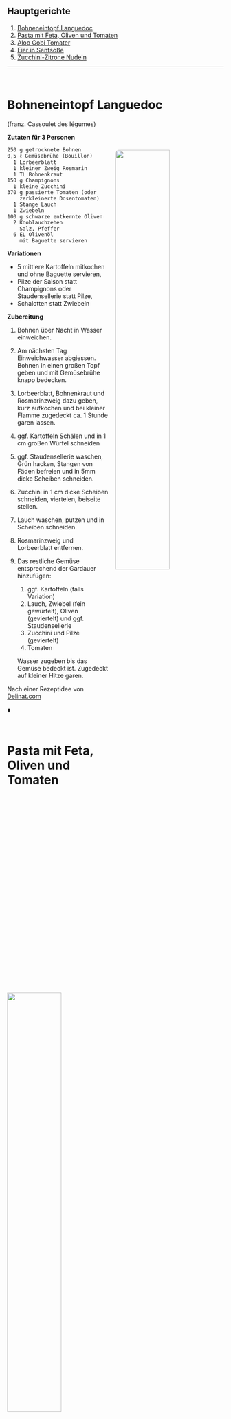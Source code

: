 ## Hauptgerichte ##

1. [Bohneneintopf Languedoc](#bohneneintopf-languedoc)
1. [Pasta mit Feta, Oliven und Tomaten](#pasta-mit-feta-oliven-und-tomaten)
1. [Aloo Gobi Tomater](#aloo-gobi-tomater)
1. [Eier in Senfsoße](#eier-in-senfsoße)
1. [Zucchini-Zitrone Nudeln](#zucchini-zitrone-nudeln)

<hr>

&nbsp;


Bohneneintopf Languedoc
=======================

(franz. Cassoulet des légumes)

<img align='right' style="margin:5ex 0 1ex 1em;border-radius:8px" width="50%" src="images/Bohneneintop_Languedoc.jpg">
   
**Zutaten für 3 Personen**

```
250 g getrocknete Bohnen
0,5 ℓ Gemüsebrühe (Bouillon)
  1 Lorbeerblatt
  1 kleiner Zweig Rosmarin
  1 TL Bohnenkraut
150 g Champignons  
  1 kleine Zucchini
370 g passierte Tomaten (oder 
    zerkleinerte Dosentomaten)
  1 Stange Lauch
  1 Zwiebeln 
100 g schwarze entkernte Oliven
  2 Knoblauchzehen
    Salz, Pfeffer
  6 EL Olivenöl
    mit Baguette servieren 
```

**Variationen**

 - 5 mittlere Kartoffeln mitkochen und ohne Baguette servieren,  
 - Pilze der Saison statt Champignons oder Staudensellerie statt Pilze,  
 - Schalotten statt Zwiebeln  
 
**Zubereitung**

1. Bohnen über Nacht in Wasser einweichen.
2. Am nächsten Tag Einweichwasser abgiessen. Bohnen in einen großen Topf geben und mit Gemüsebrühe knapp bedecken.
3. Lorbeerblatt, Bohnenkraut und Rosmarinzweig dazu geben, kurz aufkochen und bei kleiner Flamme zugedeckt ca. 1 Stunde garen lassen.
4. ggf. Kartoffeln Schälen und in 1 cm großen Würfel schneiden
5. ggf. Staudensellerie waschen, Grün hacken, Stangen von Fäden befreien und in 5mm dicke Scheiben schneiden.
6. Zucchini in 1 cm dicke Scheiben schneiden, viertelen, beiseite stellen.
7. Lauch waschen, putzen und in Scheiben schneiden.
8. Rosmarinzweig und Lorbeerblatt entfernen.
9. Das restliche Gemüse entsprechend der Gardauer hinzufügen:
   1. ggf. Kartoffeln (falls Variation)
   2. Lauch, Zwiebel (fein gewürfelt), Oliven (geviertelt) und ggf. Staudensellerie
   3. Zucchini und Pilze (geviertelt)
   4. Tomaten
   
   Wasser zugeben bis das Gemüse bedeckt ist. Zugedeckt auf kleiner Hitze garen. 

Nach einer Rezeptidee von [Delinat.com](https://www.delinat.com/rezept.html?DStextrezept7=183)

∎

&nbsp;

Pasta mit Feta, Oliven und Tomaten
==================================

<img width="50%" src="images/Pasta-mit-Feta-Oliven-Tomaten.jpg">

**Zutaten** für 2 Portionen

```
333 g     Nudeln (Fusilli)
200 g     Kirschtomaten
 12 Stück schwarze Oliven (ohne Kern) 
150 g     Fetakäse (aus Ziegen- oder Schafsmilch)
  3 EL    Olivenöl 
  2 Zehen Knoblauch 
          Basilikum (frisch gehackt)
          Pfeffer
```

**Zubereitung**

Die Nudeln in Salzwasser kochen. In der Zwischenzeit Olivenöl in einer großer Pfanne (oder großem Topf) erhitzen und die in Scheiben geschnittenen Knoblauchzehen darin anbraten. Tomaten, Feta und Oliven würfeln, bzw. halbieren. Nudeln abtropfen lassen und in die Pfanne geben, umrühren und alle Zutaten dazugeben, vermischen und mit Peffer abschmecken. Kurz durchziehen lassen, so dass alle Zutaten erwärmt sind.

> Quelle: Originalrezept war im Kalender 2016 des Combi-Markt

∎

&nbsp;

Aloo Gobi Tomater
=================

<img align='right' style="margin:5ex 0 1ex 1em;border-radius:8px" width="50%" src="images/Alu-Gobi-Tomater.jpg">

### Zutaten

```
  1 kleiner Blumenkohl
  4 Kartoffeln
400 g Tomaten (z.B. Pizzatomaten aus der Dose)
  2 EL  Olivenöl
  1 gestr. EL Kreuzkümmel (Cumin)
  1 gestr. EL Garam Masala
  1 gestr. TL Korianderpulver
  1 Prise Muskatnuss
  1 gestr. TL Kurkuma (Gelbwurz)
  1 TL frischer Ingwer (gerieben)
    Salz
dazu Basmati-Reis
```

### Zubereitung

Kartoffeln schälen. Wenn man gute Frühkartoffeln hat, diese unter Wasser sauber bürsten. In 2 bis 3 cm große Stücke schneiden. Blumenkohl waschen und Röschen in gleicher Größe abtrennen. Wenn man frische Tomaten hat, ebenfalls waschen und in Stücke schneiden.

Öl in einer tiefen Pfanne (oder flachem Topf) erhitzen und alle Gewürze (außer Muskat) darin unter Rühren anrösten bis es duftet.

Tomaten dazugeben, mit Muskat und Salz würzen und gut vermischen. Kartoffel und Blumenkohl dazugeben, umrühren. Mit Deckel köcheln lassen bis alles gar ist. Gelegentlich umrühren.

> Quelle: Originalrezept von http://www.jaisiyaram.de/blog/rezepte/8729-alu-gobi-tomater-ayurvedisches-rezept-fuer-blumenkohl-mit-kartoffeln-und-tomaten-20-aug-11.html

∎

&nbsp;

Eier in Senfsoße
================

**Zutaten** für 3 Personen

```
  8    Eier
 40 g  Butter
 50 g  Mehl
250 ml Gemüsebrühe
250 ml Sahne (oder Milch)
       Kartoffeln nach belieben
  4 EL mittelscharfer Senf
       Pfeffer, Salz, Zucker, Muskat
       Schnittlauch oder Frühlingszwiebeln
```

### Zubereitung

1. _Kartoffeln_ aufsetzen
1. _Eier_ hartkochen
1. _Butter_ zerlassen und mit dem _Mehl_ zu einer Mehlschwitze verrühren.
1. _Brühe_ unter Rühren dazugeben.
1. _Sahne_ mit dem _Senf_ vermischen und dazugeben
1. mit _Pfeffer, Salz, Zucker, Muskat_ abschmecken
1. gekochte Eier halbieren und in der Soße aufwähren
1. mit dem gehackten _Schnittlauch_ auf Pell- oder Salzkartoffeln servieren

> Quelle: Reni

∎

&nbsp;

Zucchini-Zitrone-Nudeln
=======================

<img width="50%" src="images/Zucchini-Zitrone-Nudeln.jpg">

**Zutaten** für 4 Portionen

```
500 g Nudeln (Makkaroni)
500 g Zucchini
  2 EL Olivenöl
  1 Zitrone, unbehandelt, Saft und abgeriebene Schale davon
150 g Parmesan oder Pecorino, gerieben
  2 Zehen Knoblauch, gehackt oder gepresst
  1 Bund Petersilie
    Salz, Pfeffer
```

**Zubereitung**

Die Nudeln nach Packungsanweisung bissfest kochen. Die Zucchini in lange, dünne, ca. 1 cm breite Streifen schneiden und in einer großen Pfanne im heißen Öl anbraten, bis sie gebräunt sind. Abgeriebene Zitronenschale, gehackten Knoblauch und dann die gehackte Petersilie zugeben, kurz weiter braten, mit dem Zitronensaft ablöschen. Die Zucchini unter die abgetropften Nudeln mischen. Den Parmesan bzw. den Pecorino unterrühren und mit Pfeffer und evtl. Salz abschmecken.

∎

&nbsp;
